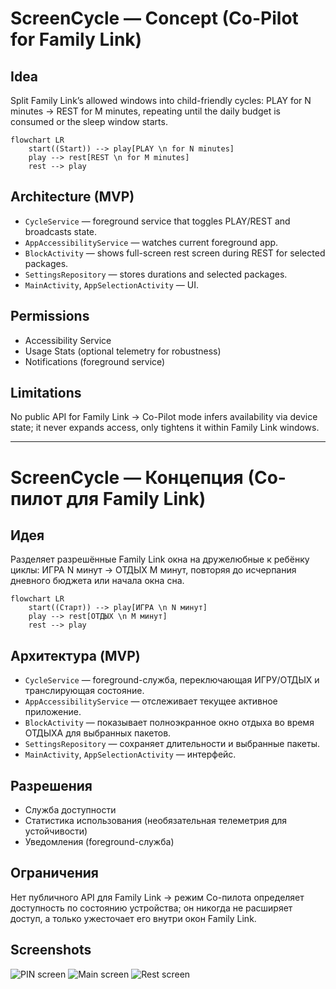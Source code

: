 # ScreenCycle — Concept (Co-Pilot for Family Link)

## Idea
Split Family Link’s allowed windows into child-friendly cycles: PLAY for N minutes → REST for M minutes, repeating until the daily budget is consumed or the sleep window starts.

```mermaid
flowchart LR
    start((Start)) --> play[PLAY \n for N minutes]
    play --> rest[REST \n for M minutes]
    rest --> play
```

## Architecture (MVP)
- `CycleService` — foreground service that toggles PLAY/REST and broadcasts state.
- `AppAccessibilityService` — watches current foreground app.
- `BlockActivity` — shows full-screen rest screen during REST for selected packages.
- `SettingsRepository` — stores durations and selected packages.
- `MainActivity`, `AppSelectionActivity` — UI.

## Permissions
- Accessibility Service
- Usage Stats (optional telemetry for robustness)
- Notifications (foreground service)

## Limitations
No public API for Family Link → Co-Pilot mode infers availability via device state; it never expands access, only tightens it within Family Link windows.

---

# ScreenCycle — Концепция (Со-пилот для Family Link)

## Идея
Разделяет разрешённые Family Link окна на дружелюбные к ребёнку циклы: ИГРА N минут → ОТДЫХ M минут, повторяя до исчерпания дневного бюджета или начала окна сна.

```mermaid
flowchart LR
    start((Старт)) --> play[ИГРА \n N минут]
    play --> rest[ОТДЫХ \n M минут]
    rest --> play
```

## Архитектура (MVP)
- `CycleService` — foreground-служба, переключающая ИГРУ/ОТДЫХ и транслирующая состояние.
- `AppAccessibilityService` — отслеживает текущее активное приложение.
- `BlockActivity` — показывает полноэкранное окно отдыха во время ОТДЫХА для выбранных пакетов.
- `SettingsRepository` — сохраняет длительности и выбранные пакеты.
- `MainActivity`, `AppSelectionActivity` — интерфейс.

## Разрешения
- Служба доступности
- Статистика использования (необязательная телеметрия для устойчивости)
- Уведомления (foreground-служба)

## Ограничения
Нет публичного API для Family Link → режим Со-пилота определяет доступность по состоянию устройства; он никогда не расширяет доступ, а только ужесточает его внутри окон Family Link.

## Screenshots
![PIN screen](docs/assets/pin-screen.png)
![Main screen](docs/assets/home-screen.png)
![Rest screen](docs/assets/rest-screen.png)
